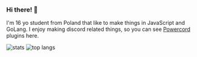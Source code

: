 ### Hi there! 👋
I'm 16 yo student from Poland that like to make things in JavaScript and GoLang.
I enjoy making discord related things, so you can see [Powercord](https://github.com/powercord-org/powercord) plugins here.

![stats](https://github-readme-stats.vercel.app/api?username=Juby210&show_icons=true&title_color=4c71f2&text_color=9f9f9f&icon_color=4c71f2&bg_color=181818)
![top langs](https://github-readme-stats.vercel.app/api/top-langs/?username=Juby210&layout=compact&title_color=4c71f2&text_color=9f9f9f&icon_color=4c71f2&bg_color=181818)
